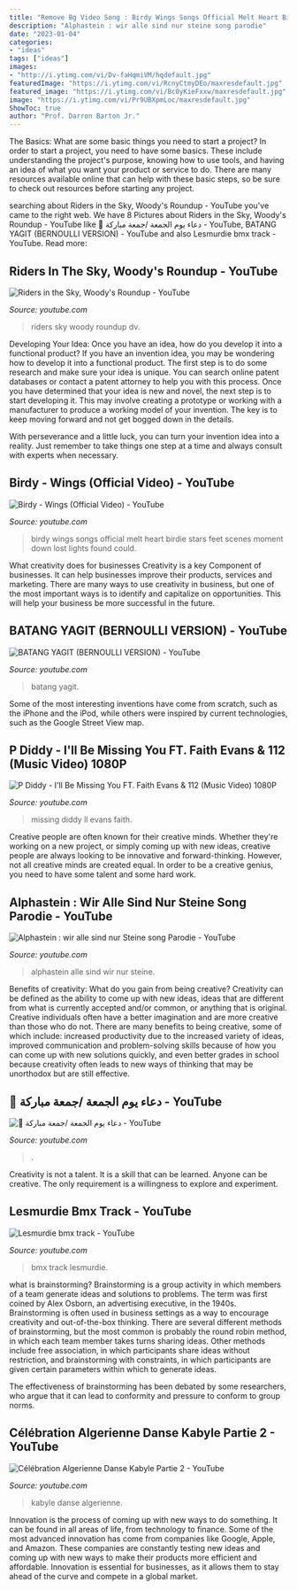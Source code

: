 ```yaml
---
title: "Remove Bg Video Song : Birdy Wings Songs Official Melt Heart Birdie Stars Feet Scenes Moment Down Lost Lights Found Could"
description: "Alphastein : wir alle sind nur steine song parodie"
date: "2023-01-04"
categories:
- "ideas"
tags: ["ideas"]
images:
- "http://i.ytimg.com/vi/Dv-faHqmiVM/hqdefault.jpg"
featuredImage: "https://i.ytimg.com/vi/RcnyCtmyDEo/maxresdefault.jpg"
featured_image: "https://i.ytimg.com/vi/Bc0yKieFxxw/maxresdefault.jpg"
image: "https://i.ytimg.com/vi/Pr9UBXpmLoc/maxresdefault.jpg"
ShowToc: true
author: "Prof. Darron Barton Jr."
---
```



The Basics: What are some basic things you need to start a project?
In order to start a project, you need to have some basics. These include understanding the project's purpose, knowing how to use tools, and having an idea of what you want your product or service to do. There are many resources available online that can help with these basic steps, so be sure to check out resources before starting any project.

	

		
searching about Riders in the Sky, Woody&#039;s Roundup - YouTube you've came to the right web. We have 8 Pictures about Riders in the Sky, Woody&#039;s Roundup - YouTube like ‫دعاء يوم الجمعة /جمعة مباركة 🤲‬‎ - YouTube, BATANG YAGIT (BERNOULLI VERSION) - YouTube and also Lesmurdie bmx track - YouTube. Read more:
		
    
## Riders In The Sky, Woody&#039;s Roundup - YouTube

<img loading=lazy src="http://i.ytimg.com/vi/Dv-faHqmiVM/hqdefault.jpg" onerror="this.onerror=null;this.src='https://tse3.mm.bing.net/th?id=OIP.jXih9Xt34FCFvx8pdxoo6QHaFj&amp;pid=15.1';" alt="Riders in the Sky, Woody&#039;s Roundup - YouTube">

_Source: youtube.com_

>riders sky woody roundup dv. 

	

Developing Your Idea: Once you have an idea, how do you develop it into a functional product?
If you have an invention idea, you may be wondering how to develop it into a functional product. The first step is to do some research and make sure your idea is unique. You can search online patent databases or contact a patent attorney to help you with this process.
Once you have determined that your idea is new and novel, the next step is to start developing it. This may involve creating a prototype or working with a manufacturer to produce a working model of your invention. The key is to keep moving forward and not get bogged down in the details.

With perseverance and a little luck, you can turn your invention idea into a reality. Just remember to take things one step at a time and always consult with experts when necessary.

    
## Birdy - Wings (Official Video) - YouTube

<img loading=lazy src="http://i.ytimg.com/vi/WJTXDCh2YiA/maxresdefault.jpg" onerror="this.onerror=null;this.src='https://tse2.mm.bing.net/th?id=OIP.cqBOeg6qUFGKYrOlvUSF3gHaEK&amp;pid=15.1';" alt="Birdy - Wings (Official Video) - YouTube">

_Source: youtube.com_

>birdy wings songs official melt heart birdie stars feet scenes moment down lost lights found could. 

	

What creativity does for businesses
Creativity is a key Component of businesses. It can help businesses improve their products, services and marketing. There are many ways to use creativity in business, but one of the most important ways is to identify and capitalize on opportunities. This will help your business be more successful in the future.

    
## BATANG YAGIT (BERNOULLI VERSION) - YouTube

<img loading=lazy src="https://i.ytimg.com/vi/j0MaZcJbT0c/maxresdefault.jpg" onerror="this.onerror=null;this.src='https://tse4.mm.bing.net/th?id=OIP.rugaJr14iYaW_jTm4VG5IwHaEK&amp;pid=15.1';" alt="BATANG YAGIT (BERNOULLI VERSION) - YouTube">

_Source: youtube.com_

>batang yagit. 

	

Some of the most interesting inventions have come from scratch, such as the iPhone and the iPod, while others were inspired by current technologies, such as the Google Street View map.

    
## P Diddy - I&#039;ll Be Missing You FT. Faith Evans &amp; 112 (Music Video) 1080P

<img loading=lazy src="https://i.ytimg.com/vi/Bc0yKieFxxw/maxresdefault.jpg" onerror="this.onerror=null;this.src='https://tse1.mm.bing.net/th?id=OIP.pks3Dg7CNXjf_27mhudlfAHaEK&amp;pid=15.1';" alt="P Diddy - I&#039;ll Be Missing You FT. Faith Evans &amp; 112 (Music Video) 1080P">

_Source: youtube.com_

>missing diddy ll evans faith. 

	

Creative people are often known for their creative minds. Whether they're working on a new project, or simply coming up with new ideas, creative people are always looking to be innovative and forward-thinking. However, not all creative minds are created equal. In order to be a creative genius, you need to have some talent and some hard work.

    
## Alphastein : Wir Alle Sind Nur Steine Song Parodie - YouTube

<img loading=lazy src="https://i.ytimg.com/vi/Pr9UBXpmLoc/maxresdefault.jpg" onerror="this.onerror=null;this.src='https://tse2.mm.bing.net/th?id=OIP.6x29nfF5pN2jqoca5JtV6gHaEK&amp;pid=15.1';" alt="Alphastein : wir alle sind nur Steine song Parodie - YouTube">

_Source: youtube.com_

>alphastein alle sind wir nur steine. 

	

Benefits of creativity: What do you gain from being creative?
Creativity can be defined as the ability to come up with new ideas, ideas that are different from what is currently accepted and/or common, or anything that is original. Creative individuals often have a better imagination and are more creative than those who do not. There are many benefits to being creative, some of which include: increased productivity due to the increased variety of ideas, improved communication and problem-solving skills because of how you can come up with new solutions quickly, and even better grades in school because creativity often leads to new ways of thinking that may be unorthodox but are still effective.

    
## ‫دعاء يوم الجمعة /جمعة مباركة 🤲‬‎ - YouTube

<img loading=lazy src="https://i.ytimg.com/vi/THpIrNTBS_0/maxresdefault.jpg" onerror="this.onerror=null;this.src='https://tse4.mm.bing.net/th?id=OIP.J6vCJgazT7YMD3Ae1EcPSwHaEK&amp;pid=15.1';" alt="‫دعاء يوم الجمعة /جمعة مباركة 🤲‬‎ - YouTube">

_Source: youtube.com_

>. 

	

Creativity is not a talent. It is a skill that can be learned. Anyone can be creative. The only requirement is a willingness to explore and experiment.

    
## Lesmurdie Bmx Track - YouTube

<img loading=lazy src="https://i.ytimg.com/vi/GgwEf_QT-Jc/maxresdefault.jpg" onerror="this.onerror=null;this.src='https://tse1.mm.bing.net/th?id=OIP.oxJ6Yhl39AwMzaDCBRJAigHaEK&amp;pid=15.1';" alt="Lesmurdie bmx track - YouTube">

_Source: youtube.com_

>bmx track lesmurdie. 

	

what is brainstorming?
Brainstorming is a group activity in which members of a team generate ideas and solutions to problems. The term was first coined by Alex Osborn, an advertising executive, in the 1940s. Brainstorming is often used in business settings as a way to encourage creativity and out-of-the-box thinking. 
There are several different methods of brainstorming, but the most common is probably the round robin method, in which each team member takes turns sharing ideas. Other methods include free association, in which participants share ideas without restriction, and brainstorming with constraints, in which participants are given certain parameters within which to generate ideas. 

The effectiveness of brainstorming has been debated by some researchers, who argue that it can lead to conformity and pressure to conform to group norms.

    
## Célébration Algerienne Danse Kabyle Partie 2 - YouTube

<img loading=lazy src="https://i.ytimg.com/vi/RcnyCtmyDEo/maxresdefault.jpg" onerror="this.onerror=null;this.src='https://tse2.mm.bing.net/th?id=OIP.Vf2wYZEXvgtu1R2YEhEhAwHaEK&amp;pid=15.1';" alt="Célébration Algerienne Danse Kabyle Partie 2 - YouTube">

_Source: youtube.com_

>kabyle danse algerienne. 

	

Innovation is the process of coming up with new ways to do something. It can be found in all areas of life, from technology to finance. Some of the most advanced innovation has come from companies like Google, Apple, and Amazon. These companies are constantly testing new ideas and coming up with new ways to make their products more efficient and affordable. Innovation is essential for businesses, as it allows them to stay ahead of the curve and compete in a global market.

